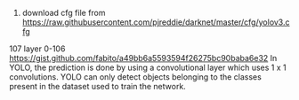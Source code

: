 1. download cfg file from https://raw.githubusercontent.com/pjreddie/darknet/master/cfg/yolov3.cfg

107 layer 0-106
https://gist.github.com/fabito/a49bb6a5593594f26275bc90baba6e32
In YOLO, the prediction is done by using a convolutional layer which uses 1 x 1 convolutions.
YOLO can only detect objects belonging to the classes present in the dataset used to train the network.